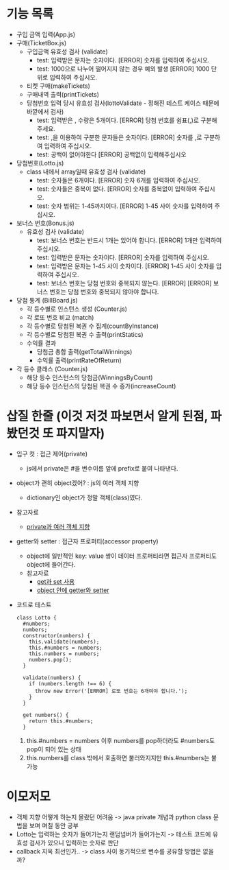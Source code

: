 # 기능 목록

- 구입 금액 입력(App.js)
- 구매(TicketBox.js)
  - 구입금액 유효성 검사 (validate)
    - test: 입력받은 문자는 숫자이다. [ERROR] 숫자를 입력하여 주십시오.
    - test: 1000으로 나누어 떨어지지 않는 경우 예외 발생 [ERROR] 1000 단위로 입력하여 주십시오.
  - 티켓 구매(makeTickets)
  - 구매내역 출력(printTickets)
  - 당첨번호 입력 당시 유효성 검사(lottoValidate - 정해진 테스트 케이스 때문에 바깥에서 검사)
    - test: 입력받은 , 수량은 5개이다. [ERROR] 당첨 번호를 쉼표(,)로 구분해주세요.
    - test: ,을 이용하여 구분한 문자들은 숫자이다. [ERROR] 숫자를 ,로 구분하여 입력하여 주십시오.
    - test: 공백이 없어야한다 [ERROR] 공백없이 입력해주십시오
- 당첨번호(Lotto.js)
  - class 내에서 array일때 유효성 검사 (validate)
    - test: 숫자들은 6개이다. [ERROR] 숫자 6개를 입력하여 주십시오.
    - test: 숫자들은 중복이 없다. [ERROR] 숫자를 중복없이 입력하여 주십시오.
    - test: 숫자 범위는 1-45까지이다. [ERROR] 1-45 사이 숫자를 입력하여 주십시오.
- 보너스 번호(Bonus.js)
  - 유효성 검사 (validate)
    - test: 보너스 번호는 반드시 1개는 있어야 합니다. [ERROR] 1개만 입력하여 주십시오.
    - test: 입력받은 문자는 숫자이다. [ERROR] 숫자를 입력하여 주십시오.
    - test: 입력받은 문자는 1-45 사이 숫자이다. [ERROR] 1-45 사이 숫자를 입력하여 주십시오.
    - test: 보너스 번호는 당첨 번호와 중복되지 않는다. [ERROR] [ERROR] 보너스 번호는 당첨 번호와 중복되지 않아야 합니다.
- 당첨 통계 (BillBoard.js)
  - 각 등수별로 인스턴스 생성 (Counter.js)
  - 각 로또 번호 비교 (match)
  - 각 등수별로 당첨된 복권 수 집계(countByInstance)
  - 각 등수별로 당첨된 복권 수 출력(printStatics)
  - 수익률 결과
    - 당첨금 총합 출력(getTotalWinnings)
    - 수익률 출력(printRateOfReturn)
- 각 등수 클래스 (Counter.js)
  - 해당 등수 인스턴스의 당첨금(WinningsByCount)
  - 해당 등수 인스턴스의 당첨된 복권 수 증가(increaseCount)

# 삽질 한줄 (이것 저것 파보면서 알게 된점, 파봤던것 또 파지말자)

- 입구 컷 : 접근 제어(private)
  - js에서 private은 #을 변수이름 앞에 prefix로 붙여 나타낸다.
- object가 괜히 object겠어? : js의 여러 객체 지향
  - dictionary인 object가 정말 객체(class)였다.
- 참고자료
  - [private과 여러 객체 지향](https://cruella-de-vil.tistory.com/58)
- getter와 setter : 접근자 프로퍼티(accessor property)

  - object에 일반적인 key: value 쌍이 데이터 프로퍼티라면 접근자 프로퍼티도 object에 들어간다.
  - 참고자료
    - [get과 set 사용](https://ko.javascript.info/property-accessors)
    - [object 안에 getter와 setter](https://imkh.dev/js-properties/)

- 코드로 테스트

  ```
  class Lotto {
    #numbers;
    numbers;
    constructor(numbers) {
      this.validate(numbers);
      this.#numbers = numbers;
      this.numbers = numbers;
      numbers.pop();
    }

    validate(numbers) {
      if (numbers.length !== 6) {
        throw new Error('[ERROR] 로또 번호는 6개여야 합니다.');
      }
    }

    get numbers() {
      return this.#numbers;
    }

  ```

  1. this.#numbers = numbers 이후 numbers를 pop하더라도 #numbers도 pop이 되어 있는 상태
  2. this.numbers를 class 밖에서 호출하면 불러와지지만 this.#numbers는 불가능

# 이모저모

- 객체 지향 어떻게 하는지 몰랐던 어려움 -> java private 개념과 python class 문법을 보며 며칠 동안 공부
- Lotto는 입력하는 숫자가 들어가는지 랜덤넘버가 들어가는지 -> 테스트 코드에 유효성 검사가 있으니 입력하는 숫자로 판단
- callback 지옥 최선인가.. -> class 사이 동기적으로 변수를 공유할 방법은 없을까?
